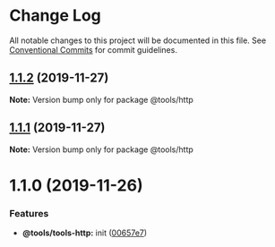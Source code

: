 # Change Log

All notable changes to this project will be documented in this file.
See [Conventional Commits](https://conventionalcommits.org) for commit guidelines.

## [1.1.2](https://github.com/kaneki5172/tools/compare/@tools/http@1.1.1...@tools/http@1.1.2) (2019-11-27)

**Note:** Version bump only for package @tools/http





## [1.1.1](https://github.com/kaneki5172/tools/compare/@tools/http@1.1.0...@tools/http@1.1.1) (2019-11-27)

**Note:** Version bump only for package @tools/http





# 1.1.0 (2019-11-26)


### Features

* **@tools/tools-http:** init ([00657e7](https://github.com/kaneki5172/tools/commit/00657e7b631c69ef8d5d7e5f9f8fe9a790825f6d))
